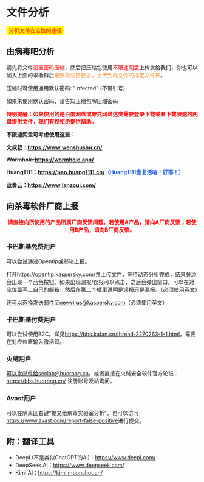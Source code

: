 # 文件分析

**<span style="color: #FF4500; font-weight: bold; background-color: #FFFF00; padding: 3px 6px; border-radius: 5px;">分析文件安全性的途径</span>**

## **由病毒吧分析**

请先将文件<span style="color: red;">设置密码压缩</span>，然后把压缩包使用<span style="color: red;">不限速网盘</span>上传发给我们，你也可以加入上面的求助群后<span style="color: #F88825;">按照群公告要求，上传到群文件的指定文件夹</span>。

压缩时可使用通用默认密码: "infected" (不带引号)

如果未使用默认密码，请告知压缩包解压缩密码

**<span style="color: red;">特别提醒：如果使用的是百度网盘或夸克网盘这类需要登录下载或者下载限速的网盘提供文件，我们有权拒绝提供帮助。</span>**

**不限速网盘可考虑使用这些：**

**文叔叔：<https://www.wenshushu.cn/>**

**Wormhole:<https://wormhole.app/>**

**Huang1111：<https://pan.huang1111.cn/><span style="color: #175ceb;">（Huang1111盘复活咯！好耶！）</span>**

**蓝奏云：<https://www.lanzoui.com/>**

## **向杀毒软件厂商上报**

<span style="color: red; font-weight: bold; text-align: center; display: block;">请直接向所使用的产品所属厂商反馈问题。若使用A产品，请向A厂商反馈；若使用B产品，请向B厂商反馈。</span>

### **卡巴斯基免费用户**

可以尝试通过Opentip或邮箱上报。

打开<https://opentip.kaspersky.com/>并上传文件，等待动态分析完成，结果旁边会出现一个蓝色按钮。如果出现漏报/误报可以点击，之后会弹出窗口。可以在对应位置写上自己的邮箱，然后在第二个框里说明是误报还是漏报。（必须使用英文）

还可以选择发送邮件至newvirus@kaspersky.com（必须使用英文）

### **卡巴斯基付费用户**

可以尝试使用B2C。详见<https://bbs.kafan.cn/thread-2270263-1-1.html>，需要在对应位置输入激活码。

### **火绒用户**

可以发邮件给seclab@huorong.cn，或者直接在火绒安全软件官方论坛：<https://bbs.huorong.cn/> 注册账号发帖询问。

### **Avast用户**

可以在隔离区右键“提交给病毒实验室分析”，也可以访问<https://www.avast.com/report-false-positive>进行提交。

## **附：翻译工具**

- DeepL(不是类似ChatGPT的AI)：<https://www.deepl.com/>
- DeepSeek AI：<https://www.deepseek.com/>
- Kimi AI：<https://kimi.moonshot.cn/>
